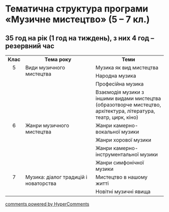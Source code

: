 <div id="hypercomments_widget" class="js-hypercomments-widget invisible"></div>

# Тематична структура програми «Музичне мистецтво» (5 – 7 кл.)

## 35 год на рік (1 год на тиждень), з них 4 год – резервний час

<table>
  <tr>
    <td width="10%" align="center"><b>Клас</b></td>
    <td width="45%" align="center"><b>Тема року</b></td>
    <td width="45%" align="center"><b>Теми</b></td>
  </tr>
<tr>
	<td width="10%" style="vertical-align:top !important;" align="center" rowspan="4">5</td>
	<td width="45%" style="vertical-align:top !important;" rowspan="4">Види музичного мистецтва</td>
	<td width="45%" style="vertical-align:top !important;">Музика як вид мистецтва</td>
</tr>
<tr>
	<td width="45%" style="vertical-align:top !important;">Народна музика</td>
</tr>
<tr>
	<td width="45%" style="vertical-align:top !important;">Професійна музика</td>
</tr>
<tr>
	<td width="45%" style="vertical-align:top !important;">Взаємодія музики з іншими видами мистецтва
(образотворче мистецтво, архітектура, література, театр, цирк, кіно)</td>	
</tr>
<tr>
	<td width="10%" style="vertical-align:top !important;" align="center" rowspan="4">6</td>
	<td width="45%" style="vertical-align:top !important;" rowspan="4">Жанри музичного мистецтва</td>
	<td width="45%" style="vertical-align:top !important;">Жанри камерно-вокальної музики</td>
</tr>
<tr>
	<td width="45%" style="vertical-align:top !important;">Жанри хорової музики</td>
</tr>
<tr>
	<td width="45%" style="vertical-align:top !important;">Жанри камерно-інструментальної музики</td>
</tr>
<tr>
	<td width="45%" style="vertical-align:top !important;">Жанри симфонічної музики</td>	
</tr>
<tr>
	<td width="10%" style="vertical-align:top !important;" align="center" rowspan="2">7</td>
	<td width="45%" style="vertical-align:top !important;" rowspan="2">Музика: діалог традицій і новаторства</td>
	<td width="45%" style="vertical-align:top !important;">Мистецтво в нашому житті</td>
</tr>
<tr>
	<td width="45%" style="vertical-align:top !important;">Новітні музичні явища</td>
</tr>
</table>

<div class="js-hypercomments-container">
<a href="http://hypercomments.com" class="hc-link" title="comments widget">comments powered by HyperComments</a>
</div>